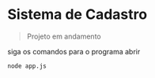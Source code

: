 # Sistema de Cadastro

> Projeto em andamento

  siga os comandos para o programa abrir
  ```
  node app.js
  ```
